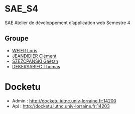 # SAE_S4
SAE Atelier de développement d’application web Semestre 4
## Groupe
* [WEIER Loris](https://github.com/WashiFR)
* [JEANDIDIER Clément](https://github.com/KiSsWave)
* [SZEZCPANSKI Gaëtan](https://github.com/Gaetan66)
* [DEKERSABIEC Thomas](https://github.com/dekersab3u)

# Docketu
* Admin : http://docketu.iutnc.univ-lorraine.fr:14200
* Api : http://docketu.iutnc.univ-lorraine.fr:14203
